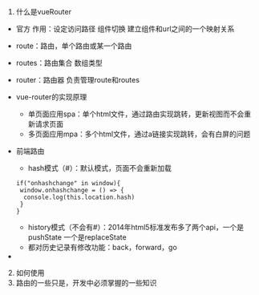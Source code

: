 1. 什么是vueRouter
  * 官方 作用：设定访问路径  组件切换  建立组件和url之间的一个映射关系
  * route：路由，单个路由或某一个路由
  * routes：路由集合 数组类型
  * router：路由器  负责管理route和routes
  * vue-router的实现原理
    + 单页面应用spa：单个html文件，通过路由实现跳转，更新视图而不会重新请求页面
    + 多页面应用mpa：多个html文件，通过a链接实现跳转，会有白屏的问题
  * 前端路由
    + hash模式（#）：默认模式，页面不会重新加载

    ```
    if("onhashchange" in window){
     window.onhashchange = () => {
      console.log(this.location.hash)
     }
    }
    ```
   
    + history模式（不会有#）：2014年html5标准发布多了两个api，一个是pushState 一个是replaceState
    + 都对历史记录有修改功能：back，forward，go
  * 
2. 如何使用
3. 路由的一些只是，开发中必须掌握的一些知识
